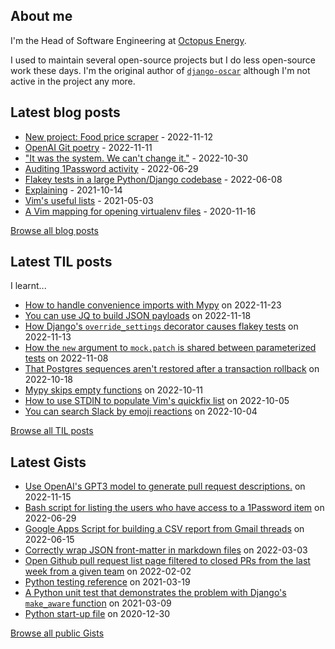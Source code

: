 ## About me
I'm the Head of Software Engineering at [Octopus Energy](https://octopus.energy/).

I used to maintain several open-source projects but I do less open-source work these days. I'm the original author of [`django-oscar`](https://github.com/django-oscar/django-oscar) although I'm not active in the project any more. 
## Latest blog posts
- [New project: Food price scraper](https://codeinthehole.com/projects/food-scraper/) - 2022-11-12
- [OpenAI Git poetry](https://codeinthehole.com/tidbits/openai-git-poetry/) - 2022-11-11
- ["It was the system. We can't change it."](https://codeinthehole.com/tidbits/the-bone-clocks/) - 2022-10-30
- [Auditing 1Password activity](https://codeinthehole.com/tips/auditing-1password-activity/) - 2022-06-29
- [Flakey tests in a large Python/Django codebase](https://codeinthehole.com/news/oe-tech-flakey-tests/) - 2022-06-08
- [Explaining](https://codeinthehole.com/tips/explaining/) - 2021-10-14
- [Vim's useful lists](https://codeinthehole.com/tips/vim-lists/) - 2021-05-03
- [A Vim mapping for opening virtualenv files](https://codeinthehole.com/tips/a-vim-mapping-for-opening-virtualenv-files/) - 2020-11-16

[Browse all blog posts](https://codeinthehole.com/writing/)
## Latest TIL posts
I learnt...
- [How to handle convenience imports with Mypy](https://til.codeinthehole.com/posts/how-to-handle-convenience-imports-with-mypy/) on 2022-11-23
- [You can use JQ to build JSON payloads](https://til.codeinthehole.com/posts/you-can-use-jq-to-build-json-payloads/) on 2022-11-18
- [How Django's `override_settings` decorator causes flakey tests](https://til.codeinthehole.com/posts/how-djangos-overridesettings-decorator-causes-flakey-tests/) on 2022-11-13
- [How the `new` argument to `mock.patch` is shared between parameterized tests](https://til.codeinthehole.com/posts/how-the-new-argument-to-mockpatch-is-shared-between-parameterized-tests/) on 2022-11-08
- [That Postgres sequences aren't restored after a transaction rollback](https://til.codeinthehole.com/posts/that-postgres-sequences-arent-restored-after-a-rollback/) on 2022-10-18
- [Mypy skips empty functions](https://til.codeinthehole.com/posts/mypy-skips-empty-functions/) on 2022-10-11
- [How to use STDIN to populate Vim's quickfix list](https://til.codeinthehole.com/posts/how-to-use-stdin-to-populate-vims-quickfix-list/) on 2022-10-05
- [You can search Slack by emoji reactions](https://til.codeinthehole.com/posts/you-can-search-slack-by-emoji-reactions/) on 2022-10-04

[Browse all TIL posts](https://til.codeinthehole.com)
## Latest Gists
- [Use OpenAI's GPT3 model to generate pull request descriptions.](https://gist.github.com/codeinthehole/85c86268b76f4338d7d40188e84378a6) on 2022-11-15
- [Bash script for listing the users who have access to a 1Password item](https://gist.github.com/codeinthehole/d6b35b56ad17d9f165f86d102caf0cd7) on 2022-06-29
- [Google Apps Script for building a CSV report from Gmail threads](https://gist.github.com/codeinthehole/488f3cb403c55ff62f51526ae252b8e8) on 2022-06-15
- [Correctly wrap JSON front-matter in markdown files](https://gist.github.com/codeinthehole/7aa7c4100a7af8ec61bed3130171a97d) on 2022-03-03
- [Open Github pull request list page filtered to closed PRs from the last week from a given team](https://gist.github.com/codeinthehole/302d4c42c782c8ef212d6e8295af73c1) on 2022-02-02
- [Python testing reference](https://gist.github.com/codeinthehole/9193c53f16371ec38cebc97aa1abf987) on 2021-03-19
- [A Python unit test that demonstrates the problem with Django's `make_aware` function](https://gist.github.com/codeinthehole/1ac10da7874033406f25f86df07b88ff) on 2021-03-09
- [Python start-up file](https://gist.github.com/codeinthehole/caafd18ecf215b8113ffea167c78dc28) on 2020-12-30

[Browse all public Gists](https://gist.github.com/codeinthehole)
